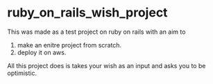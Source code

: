 # ruby_on_rails_wish_project

This was made as a test project on ruby on rails with an aim to 
1. make an enitre project from scratch.
2. deploy it on aws.

All this project does is takes your wish as an input and asks you to be optimistic.
